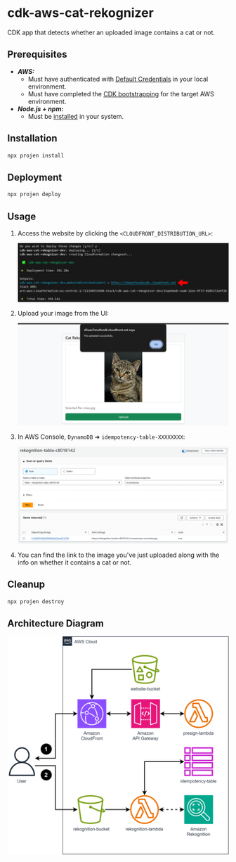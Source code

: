 # cdk-aws-cat-rekognizer

CDK app that detects whether an uploaded image contains a cat or not.

## Prerequisites

- **_AWS:_**
  - Must have authenticated with [Default Credentials](https://docs.aws.amazon.com/cdk/v2/guide/cli.html#cli_auth) in your local environment.
  - Must have completed the [CDK bootstrapping](https://docs.aws.amazon.com/cdk/v2/guide/bootstrapping.html) for the target AWS environment.
- **_Node.js + npm:_**
  - Must be [installed](https://docs.npmjs.com/downloading-and-installing-node-js-and-npm) in your system.

## Installation

```sh
npx projen install
```

## Deployment

```sh
npx projen deploy
```

## Usage

1. Access the website by clicking the `<CLOUDFRONT_DISTRIBUTION_URL>`:

   ![Deploy Application](./src/assets/deploy.png)

2. Upload your image from the UI:

   ![Upload Image](./src/assets/upload.png)

3. In AWS Console, `DynamoDB` ➜ `idempotency-table-XXXXXXXX`:

   ![Persist Data](./src/assets/persist.png)

4. You can find the link to the image you've just uploaded along with the info on whether it contains a cat or not.

## Cleanup

```sh
npx projen destroy
```

## Architecture Diagram

![Architecture Diagram](./src/assets/arch.svg)
